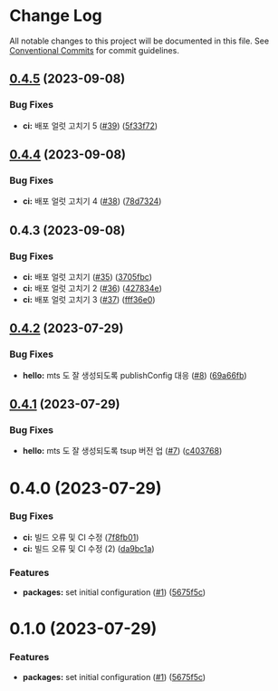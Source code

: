 # Change Log

All notable changes to this project will be documented in this file.
See [Conventional Commits](https://conventionalcommits.org) for commit guidelines.

## [0.4.5](https://github.com/Tech-Frontier/tech-frontier-packages/compare/@tech-frontier/hello@0.4.4...@tech-frontier/hello@0.4.5) (2023-09-08)


### Bug Fixes

* **ci:** 배포 얼럿 고치기 5 ([#39](https://github.com/Tech-Frontier/tech-frontier-packages/issues/39)) ([5f33f72](https://github.com/Tech-Frontier/tech-frontier-packages/commit/5f33f72e6dd2cc7efaacd8be0410ced44b4f6f87))





## [0.4.4](https://github.com/Tech-Frontier/tech-frontier-packages/compare/@tech-frontier/hello@0.4.3...@tech-frontier/hello@0.4.4) (2023-09-08)


### Bug Fixes

* **ci:** 배포 얼럿 고치기 4 ([#38](https://github.com/Tech-Frontier/tech-frontier-packages/issues/38)) ([78d7324](https://github.com/Tech-Frontier/tech-frontier-packages/commit/78d732422d3cd9a39e6af33f641e73f9f20f7ee1))





## 0.4.3 (2023-09-08)


### Bug Fixes

* **ci:** 배포 얼럿 고치기 ([#35](https://github.com/Tech-Frontier/tech-frontier-packages/issues/35)) ([3705fbc](https://github.com/Tech-Frontier/tech-frontier-packages/commit/3705fbc14cf6608c11bcb7a6c01ed7320da4d473))
* **ci:** 배포 얼럿 고치기 2 ([#36](https://github.com/Tech-Frontier/tech-frontier-packages/issues/36)) ([427834e](https://github.com/Tech-Frontier/tech-frontier-packages/commit/427834e5e6106c7ce58a2c8051279429b31d1bb8))
* **ci:** 배포 얼럿 고치기 3 ([#37](https://github.com/Tech-Frontier/tech-frontier-packages/issues/37)) ([fff36e0](https://github.com/Tech-Frontier/tech-frontier-packages/commit/fff36e0593e2adcdf74189a5131a53c912eaa2c9))





## [0.4.2](https://github.com/Tech-Frontier/tech-frontier-packages/compare/@tech-frontier/hello@0.4.1...@tech-frontier/hello@0.4.2) (2023-07-29)


### Bug Fixes

* **hello:** mts 도 잘 생성되도록 publishConfig 대응 ([#8](https://github.com/Tech-Frontier/tech-frontier-packages/issues/8)) ([69a66fb](https://github.com/Tech-Frontier/tech-frontier-packages/commit/69a66fb7612b14b4cae625876360f2860b7bb951))





## [0.4.1](https://github.com/Tech-Frontier/tech-frontier-packages/compare/@tech-frontier/hello@0.4.0...@tech-frontier/hello@0.4.1) (2023-07-29)


### Bug Fixes

* **hello:** mts 도 잘 생성되도록 tsup 버전 업 ([#7](https://github.com/Tech-Frontier/tech-frontier-packages/issues/7)) ([c403768](https://github.com/Tech-Frontier/tech-frontier-packages/commit/c403768f076ab69819ce8fc930e52acce435d77f))





# 0.4.0 (2023-07-29)


### Bug Fixes

* **ci:** 빌드 오류 및 CI 수정 ([7f8fb01](https://github.com/Tech-Frontier/tech-frontier-packages/commit/7f8fb0112577db743f61e15f66ea5ad8564be72b))
* **ci:** 빌드 오류 및 CI 수정 (2) ([da9bc1a](https://github.com/Tech-Frontier/tech-frontier-packages/commit/da9bc1a60b3a9a8bffbd7fbf93d2aa7a88738b7d))


### Features

* **packages:** set initial configuration ([#1](https://github.com/Tech-Frontier/tech-frontier-packages/issues/1)) ([5675f5c](https://github.com/Tech-Frontier/tech-frontier-packages/commit/5675f5cc3c3b339f7e5154ee8876765f7dd2d39d))





# 0.1.0 (2023-07-29)


### Features

* **packages:** set initial configuration ([#1](https://github.com/Tech-Frontier/tech-frontier-packages/issues/1)) ([5675f5c](https://github.com/Tech-Frontier/tech-frontier-packages/commit/5675f5cc3c3b339f7e5154ee8876765f7dd2d39d))
